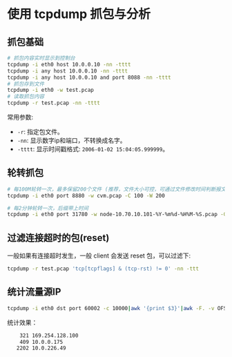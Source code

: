 # 使用 tcpdump 抓包与分析

## 抓包基础

```bash
# 抓包内容实时显示到控制台
tcpdump -i eth0 host 10.0.0.10 -nn -tttt
tcpdump -i any host 10.0.0.10 -nn -tttt
tcpdump -i any host 10.0.0.10 and port 8088 -nn -tttt
# 抓包存到文件
tcpdump -i eth0 -w test.pcap
# 读取抓包内容
tcpdump -r test.pcap -nn -tttt
```

常用参数:

* `-r`: 指定包文件。
* `-nn`: 显示数字ip和端口，不转换成名字。
* `-tttt`: 显示时间戳格式: `2006-01-02 15:04:05.999999`。

## 轮转抓包

```bash
# 每100M轮转一次，最多保留200个文件 (推荐，文件大小可控，可通过文件修改时间判断报文时间范围)
tcpdump -i eth0 port 8880 -w cvm.pcap -C 100 -W 200

# 每2分钟轮转一次，后缀带上时间
tcpdump -i eth0 port 31780 -w node-10.70.10.101-%Y-%m%d-%H%M-%S.pcap -G 120
```

## 过滤连接超时的包(reset)

一般如果有连接超时发生，一般 client 会发送 reset 包，可以过滤下:

```bash
tcpdump -r test.pcap 'tcp[tcpflags] & (tcp-rst) != 0' -nn -ttt
```

## 统计流量源IP

```bash
tcpdump -i eth0 dst port 60002 -c 10000|awk '{print $3}'|awk -F. -v OFS="." '{print $1,$2,$3,$4}'|sort |uniq -c|sort -k1 -n
```

统计效果：

```txt
    321 169.254.128.100
    409 10.0.0.175
   2202 10.0.226.49
```
